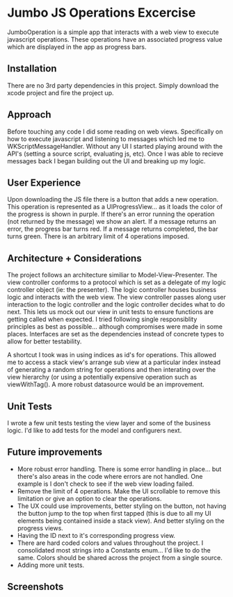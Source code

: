 # Jumbo JS Operations Excercise
JumboOperation is a simple app that interacts with a web view to execute javascript operations. These operations have an associated progress value which are displayed in the app as progress bars.

## Installation
There are no 3rd party dependencies in this project. Simply download the xcode project and fire the project up.

## Approach
Before touching any code I did some reading on web views. Specifically on how to execute javascript and listening to messages which led me to WKScriptMessageHandler. Without any UI I started playing around with the API's (setting a source script, evaluating js, etc). Once I was able to recieve messages back I began building out the UI and breaking up my logic.

## User Experience
Upon downloading the JS file there is a button that adds a new operation. This operation is represented as a UIProgressView... as it loads the color of the progress is shown in purple. If there's an error running the operation (not returned by the message) we show an alert. If a message returns an error, the progress bar turns red. If a message returns completed, the bar turns green. There is an arbitrary limit of 4 operations imposed.

## Architecture + Considerations
The project follows an architecture similiar to Model-View-Presenter. The view controller conforms to a protocol which is set as a delegate of my logic controller object (ie: the presenter). The logic controller houses business logic and interacts with the web view. The view controller passes along user interaction to the logic controller and the logic controller decides what to do next. This lets us mock out our view in unit tests to ensure functions are getting called when expected. 
I tried following single responsiblity principles as best as possible... although compromises were made in some places. Interfaces are set as the dependencies instead of concrete types to allow for better testability.

A shortcut I took was in using indices as id's for operations. This allowed me to access a stack view's arrange sub view at a particular index instead of generating a random string for operations and then interating over the view hierarchy (or using a potentially expensive operation such as viewWithTag(). A more robust datasource would be an improvement. 

## Unit Tests
I wrote a few unit tests testing the view layer and some of the business logic. I'd like to add tests for the model and configurers next.

## Future improvements 
- More robust error handling. There is some error handling in place... but there's also areas in the code where errors are not handled. One example is I don't check to see if the web view loading failed.
- Remove the limit of 4 operations. Make the UI scrollable to remove this limitation or give an option to clear the operations.
- The UX could use improvements, better styling on the button, not having the button jump to the top when first tapped (this is due to all my UI elements being contained inside a stack view). And better styling on the progress views.
- Having the ID next to it's corresponding progress view.
- There are hard coded colors and values throughout the project. I consolidated most strings into a Constants enum... I'd like to do the same. Colors should be shared across the project from a single source.
- Adding more unit tests.

## Screenshots
